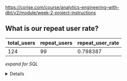 https://corise.com/course/analytics-engineering-with-dbt/v2/module/week-2-project-instructions

## What is our repeat user rate?

| total_users |	repeat_users |	repeat_user_rate |
| --- | --- | ---|
| 124 |	99 | 0.798387 |

_expand for SQL_

<details>

```sql

with orders_per_user as (
select 
    user_id, 
    count(order_id) as num_orders 
from dev_db.dbt_katiesipos.stg_orders
group by 1
),

counts as (
select 
    count(user_id) as total_users,
    count_if(num_orders >= 2) as repeat_users
from orders_per_user
)

select 
    total_users,
    repeat_users,
    repeat_users / total_users as repeat_user_rate 
from counts 

```

## What are good indicators of a user who will likely purchase again? What about indicators of users who are likely NOT to purchase again? If you had more data, what features would you want to look into to answer this question?

### Ideas for indicators of purchasing again
- A user who has completed > 1 order and then adds something to their cart (where added_to_cart event_date > last_purchase_date)
  - :sweeat: This one might be a little onvious, but a user who has already completed an order but then adds something to their cart is show intent to purchase again
- Repeat visitors to the site 
  - if a user has come back to the site week over week for a certain amount of weeks it shows interest in your product and possibly they would be more likely to purchase 

### Ideas for indicators of not purchasing againg
- Lapsing in visits. If a user moves from repeat visitor to not visiting at all in a given time period it could show they are churning
- If we had the data available, maybe something around returns or refunds? You could look into if returning and refunding an item after purchase showed users were less likely to return 